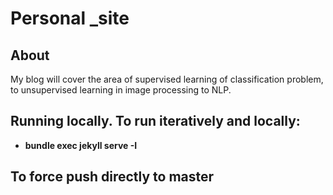 # Personal _site

## About
My blog will cover the area of supervised learning of classification problem, to unsupervised learning in image processing to NLP.

## Running locally. To run iteratively and locally:
* **bundle exec jekyll serve -I**


## To force push directly to master
